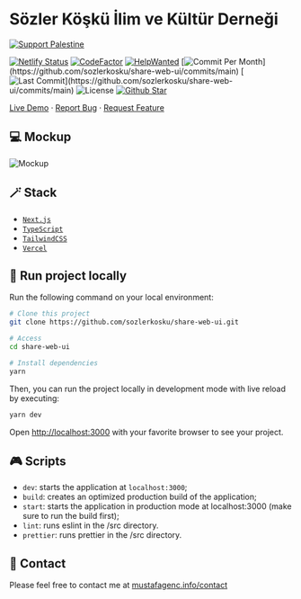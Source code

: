 # Sözler Köşkü İlim ve Kültür Derneği

[![Support Palestine](https://raw.githubusercontent.com/Safouene1/support-palestine-banner/master/banner-support.svg)](https://github.com/Safouene1/support-palestine-banner/blob/master/Markdown-pages/Support.md)

[![Netlify Status](https://api.netlify.com/api/v1/badges/97720bb7-2701-47c4-9432-ab82557319c6/deploy-status)](https://app.netlify.com/sites/sozlerkosku-share/deploys) [![CodeFactor](https://www.codefactor.io/repository/github/sozlerkosku/share-web-ui/badge)](https://www.codefactor.io/repository/github/sozlerkosku/share-web-ui) [![HelpWanted](https://img.shields.io/badge/Help%20Wanted-Contribute-blue)](https://github.com/sozlerkosku/share-web-ui/issues?q=is:issue+is:open+label:%22%F0%9F%99%8B%F0%9F%8F%BB%E2%80%8D%E2%99%82%EF%B8%8Fhelp+wanted%22) [![Commit Per Month](https://img.shields.io/github/commit-activity/m/sozlerkosku/share-web-ui?)](https://github.com/sozlerkosku/share-web-ui/commits/main) [![Last Commit](https://img.shields.io/github/last-commit/sozlerkosku/share-web-ui?)](https://github.com/sozlerkosku/share-web-ui/commits/main) ![License](https://img.shields.io/github/license/sozlerkosku/share-web-ui?label=License) [![Github Star](https://img.shields.io/github/stars/sozlerkosku/share-web-ui)](https://github.com/sozlerkosku/share-web-ui/stargazers)

[Live Demo](https://sozlerkosku-share.vercel.app) ·
[Report Bug](https://github.com/sozlerkosku/share-web-ui/issues) ·
[Request Feature](https://github.com/sozlerkosku/share-web-ui/issues)

## 💻 Mockup

![Mockup](https://raw.githubusercontent.com/sozlerkosku/share-web-ui/refs/heads/main/content/mockups.png)

## 🪄 Stack

- [`Next.js`](https://nextjs.org/)
- [`TypeScript`](https://www.typescriptlang.org/)
- [`TailwindCSS`](https://tailwindcss.com/)
- [`Vercel`](https://vercel.com/)

## 🏁 Run project locally

Run the following command on your local environment:

```bash
# Clone this project
git clone https://github.com/sozlerkosku/share-web-ui.git

# Access
cd share-web-ui

# Install dependencies
yarn
```

Then, you can run the project locally in development mode with live reload by executing:

```bash
yarn dev
```

Open [http://localhost:3000](http://localhost:3000) with your favorite browser to see your project.

## 🎮 Scripts

- `dev`: starts the application at `localhost:3000`;
- `build`: creates an optimized production build of the application;
- `start`: starts the application in production mode at localhost:3000 (make sure to run the build first);
- `lint`: runs eslint in the /src directory.
- `prettier`: runs prettier in the /src directory.

## 💬 Contact

Please feel free to contact me at [mustafagenc.info/contact](https://mustafagenc.info/contact)
